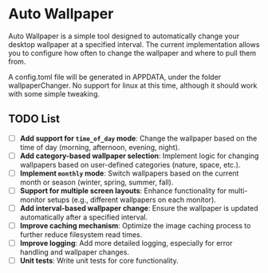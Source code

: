# Auto Wallpaper

Auto Wallpaper is a simple tool designed to automatically change your desktop wallpaper at a specified interval. The current implementation allows you to configure how often to change the wallpaper and where to pull them from. 

A config.toml file will be generated in APPDATA, under the folder wallpaperChanger. No support for linux at this time, although it should work with some simple tweaking.

## TODO List
- [ ] **Add support for `time_of_day` mode**: Change the wallpaper based on the time of day (morning, afternoon, evening, night).
- [ ] **Add category-based wallpaper selection**: Implement logic for changing wallpapers based on user-defined categories (nature, space, etc.).
- [ ] **Implement `monthly` mode**: Switch wallpapers based on the current month or season (winter, spring, summer, fall).
- [ ] **Support for multiple screen layouts**: Enhance functionality for multi-monitor setups (e.g., different wallpapers on each monitor).
- [ ] **Add interval-based wallpaper change**: Ensure the wallpaper is updated automatically after a specified interval.
- [ ] **Improve caching mechanism**: Optimize the image caching process to further reduce filesystem read times.
- [ ] **Improve logging**: Add more detailed logging, especially for error handling and wallpaper changes.
- [ ] **Unit tests**: Write unit tests for core functionality.
